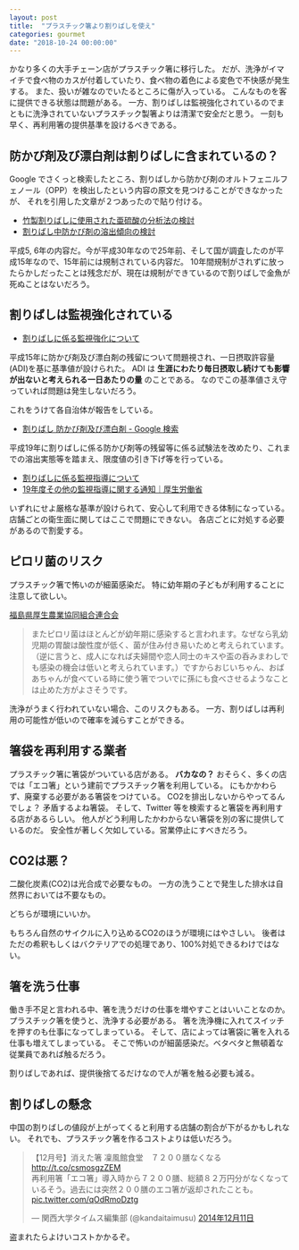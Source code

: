 ```yaml
---
layout: post
title:  "プラスチック箸より割りばしを使え"
categories: gourmet
date: "2018-10-24 00:00:00"
---
```


かなり多くの大手チェーン店がプラスチック箸に移行した。
だが、洗浄がイマイチで食べ物のカスが付着していたり、食べ物の着色による変色で不快感が発生する。
また、扱いが雑なのでいたるところに傷が入っている。
こんなものを客に提供できる状態は問題がある。
一方、割りばしは監視強化されているのでまともに洗浄されていないプラスチック製箸よりは清潔で安全だと思う。
一刻も早く、再利用箸の提供基準を設けるべきである。

## 防かび剤及び漂白剤は割りばしに含まれているの？

Google でさくっと検索したところ、割りばしから防かび剤のオルトフェニルフェノール（OPP）を検出したという内容の原文を見つけることができなかったが、
それを引用した文章が２つあったので貼り付ける。

- [竹製割りばしに使用された亜硫酸の分析法の検討](http://www.tokyo-eiken.go.jp/assets/issue/journal/2005/pdf/56-21.pdf)
- [割りばし中防かび剤の溶出傾向の検討](http://www.tokyo-eiken.go.jp/assets/issue/journal/2004/pdf/55-18.pdf)

平成5, 6年の内容だ。今が平成30年なので25年前、そして国が調査したのが平成15年なので、15年前には規制されている内容だ。
10年間規制がされずに放ったらかしだったことは残念だが、現在は規制ができているので割りばしで金魚が死ぬことはないだろう。

## 割りばしは監視強化されている

- [割りばしに係る監視強化について](https://www.mhlw.go.jp/houdou/2003/01/h0121-1.html)

平成15年に防かび剤及び漂白剤の残留について問題視され、一日摂取許容量(ADI)を基に基準値が設けられた。
ADI は **生涯にわたり毎日摂取し続けても影響が出ないと考えられる一日あたりの量** のことである。
なのでこの基準値さえ守っていれば問題は発生しないだろう。

これをうけて各自治体が報告をしている。

- [割りばし 防かび剤及び漂白剤 - Google 検索](https://www.google.co.jp/search?q=割りばし+防かび剤及び漂白剤)

平成19年に割りばしに係る防かび剤等の残留等に係る試験法を改めたり、これまでの溶出実態等を踏まえ、限度値の引き下げ等を行っている。

- [割りばしに係る監視指導について](https://www.mhlw.go.jp/topics/yunyu/hassyutu/dl/317.pdf)
- [19年度その他の監視指導に関する通知｜厚生労働省](https://www.mhlw.go.jp/topics/yunyu/hassyutu/oldindex-07.html)

いずれにせよ厳格な基準が設けられて、安心して利用できる体制になっている。
店舗ごとの衛生面に関してはここで問題にできない。
各店ごとに対処する必要があるので割愛する。

## ピロリ菌のリスク

プラスチック箸で怖いのが細菌感染だ。
特に幼年期の子どもが利用することに注意して欲しい。

[福島県厚生農業協同組合連合会](http://www.ja-fkosei.or.jp/message_bn/201304.html)

> またピロリ菌はほとんどが幼年期に感染すると言われます。なぜなら乳幼児期の胃酸は酸性度が低く、菌が住み付き易いためと考えられています。（逆に言うと、成人になれば夫婦間や恋人同士のキスや盃の呑みまわしでも感染の機会は低いと考えられています。）ですからおじいちゃん、おばあちゃんが食べている時に使う箸でついでに孫にも食べさせるようなことは止めた方がよさそうです。

洗浄がうまく行われていない場合、このリスクもある。
一方、割りばしは再利用の可能性が低いので確率を減らすことができる。

## 箸袋を再利用する業者

プラスチック箸に箸袋がついている店がある。 **バカなの？**
おそらく、多くの店では「エコ箸」という建前でプラスチック箸を利用している。
にもかかわらず、廃棄する必要がある箸袋をつけている。
CO2を排出しないからやってるんでしょ？ 矛盾するよね箸袋。
そして、Twitter 等を検索すると箸袋を再利用する店があるらしい。
他人がどう利用したかわからない箸袋を別の客に提供しているのだ。
安全性が著しく欠如している。営業停止にすべきだろう。

## CO2は悪？

二酸化炭素(CO2)は光合成で必要なもの。
一方の洗うことで発生した排水は自然界においては不要なもの。

どちらが環境にいいか。

もちろん自然のサイクルに入り込めるCO2のほうが環境にはやさしい。
後者はただの希釈もしくはバクテリアでの処理であり、100%対処できるわけではない。

## 箸を洗う仕事

働き手不足と言われる中、箸を洗うだけの仕事を増やすことはいいことなのか。
プラスチック箸を使うと、洗浄する必要がある。
箸を洗浄機に入れてスイッチを押すのも仕事になってしまっている。
そして、店によっては箸袋に箸を入れる仕事も増えてしまっている。
そこで怖いのが細菌感染だ。ベタベタと無頓着な従業員であれば触るだろう。

割りばしであれば、提供後捨てるだけなので人が箸を触る必要も減る。

## 割りばしの懸念

中国の割りばしの値段が上がってくると利用する店舗の割合が下がるかもしれない。
それでも、プラスチック箸を作るコストよりは低いだろう。

<blockquote class="twitter-tweet  tw-align-center" data-lang="ja"><p lang="ja" dir="ltr">【12月号】消えた箸  凜風館食堂　７２００膳なくなる<a href="http://t.co/csmosgzZEM">http://t.co/csmosgzZEM</a><br>再利用箸「エコ箸」導入時から７２００膳、総額８２万円分がなくなっているそう。過去には突然２００膳のエコ箸が返却されたことも。 <a href="http://t.co/qOdRmoDztg">pic.twitter.com/qOdRmoDztg</a></p>&mdash; 関西大学タイムス編集部 (@kandaitaimusu) <a href="https://twitter.com/kandaitaimusu/status/543068579906596864?ref_src=twsrc%5Etfw">2014年12月11日</a></blockquote>
<script async src="https://platform.twitter.com/widgets.js" charset="utf-8"></script>

盗まれたらよけいコストかかるぞ。
